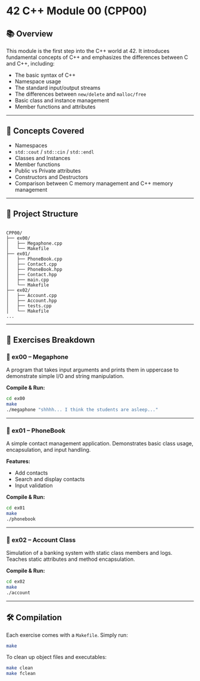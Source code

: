 # 42 C++ Module 00 (CPP00)

## 📚 Overview

This module is the first step into the C++ world at 42. It introduces fundamental concepts of C++ and emphasizes the differences between C and C++, including:

- The basic syntax of C++
- Namespace usage
- The standard input/output streams
- The differences between `new/delete` and `malloc/free`
- Basic class and instance management
- Member functions and attributes

---

## 🧠 Concepts Covered

- Namespaces
- `std::cout` / `std::cin` / `std::endl`
- Classes and Instances
- Member functions
- Public vs Private attributes
- Constructors and Destructors
- Comparison between C memory management and C++ memory management

---

## 📁 Project Structure

```

CPP00/
├── ex00/
│   ├── Megaphone.cpp
│   └── Makefile
├── ex01/
│   ├── PhoneBook.cpp
│   ├── Contact.cpp
│   ├── PhoneBook.hpp
│   ├── Contact.hpp
│   ├── main.cpp
│   └── Makefile
├── ex02/
│   ├── Account.cpp
│   ├── Account.hpp
│   ├── tests.cpp
│   └── Makefile
...

````

---

## 🧪 Exercises Breakdown

### 🔹 ex00 – Megaphone
A program that takes input arguments and prints them in uppercase to demonstrate simple I/O and string manipulation.

**Compile & Run:**
```bash
cd ex00
make
./megaphone "shhhh... I think the students are asleep..."
````

---

### 🔹 ex01 – PhoneBook

A simple contact management application. Demonstrates basic class usage, encapsulation, and input handling.

**Features:**

* Add contacts
* Search and display contacts
* Input validation

**Compile & Run:**

```bash
cd ex01
make
./phonebook
```

---

### 🔹 ex02 – Account Class

Simulation of a banking system with static class members and logs. Teaches static attributes and method encapsulation.

**Compile & Run:**

```bash
cd ex02
make
./account
```

---

## 🛠️ Compilation

Each exercise comes with a `Makefile`. Simply run:

```bash
make
```

To clean up object files and executables:

```bash
make clean
make fclean
```